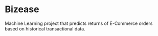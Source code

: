 # Bizease
Machine Learning project that predicts returns of E-Commerce orders based on historical transactional data.
